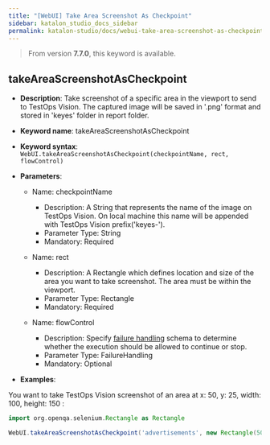 ```yaml
---
title: "[WebUI] Take Area Screenshot As Checkpoint"
sidebar: katalon_studio_docs_sidebar
permalink: katalon-studio/docs/webui-take-area-screenshot-as-checkpoint.html
---
```


> From version **7.7.0**, this keyword is available.

## takeAreaScreenshotAsCheckpoint

*  **Description**: Take screenshot of a specific area in the viewport to send to TestOps Vision. The captured image will be saved in '.png' format and stored in 'keyes' folder in report folder.
*  **Keyword name**: takeAreaScreenshotAsCheckpoint
*  **Keyword syntax**: `WebUI.takeAreaScreenshotAsCheckpoint(checkpointName, rect, flowControl)`
*  **Parameters**:

   * Name: checkpointName 
     * Description: A String that represents the name of the image on TestOps Vision. On local machine this name will be appended with TestOps Vision prefix('keyes-').
     * Parameter Type: String
     * Mandatory: Required
     
   * Name: rect
     * Description: A Rectangle which defines location and size of the area you want to take screenshot. The area must be within the viewport.
     * Parameter Type: Rectangle
     * Mandatory: Required

   * Name: flowControl
     * Description: Specify [failure handling](/x/qAAM) schema to determine whether the execution should be allowed to continue or stop.
     * Parameter Type: FailureHandling
     * Mandatory: Optional

* **Examples**:

You want to take TestOps Vision screenshot of an area at x: 50, y: 25, width: 100, height: 150 :

``` groovy
import org.openqa.selenium.Rectangle as Rectangle

WebUI.takeAreaScreenshotAsCheckpoint('advertisements', new Rectangle(50, 25, 150, 100))
```
